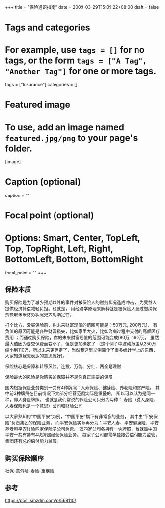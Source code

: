 +++
title = "保险通识指南"
date = 2009-03-29T15:09:22+08:00
draft = false

# Tags and categories
# For example, use `tags = []` for no tags, or the form `tags = ["A Tag", "Another Tag"]` for one or more tags.
tags = ["Insurance"]
categories = []

# Featured image
# To use, add an image named `featured.jpg/png` to your page's folder. 
[image]
  # Caption (optional)
  caption = ""

  # Focal point (optional)
  # Options: Smart, Center, TopLeft, Top, TopRight, Left, Right, BottomLeft, Bottom, BottomRight
  focal_point = ""
+++


## 保险本质

购买保险是为了减少预期以外的事件对被保险人的财务状况造成冲击，
为受益人提供经济补偿减轻负担。也就是，
用经济学原理来解释就是被保险人通过缴纳保费换取未来财务状况更大的确定性。

打个比方，没买保险前，你未来财富现值的范围可能是 [-50万元, 200万元]，
有负值的原因可能是各种财富损失，比如家里大火，比如治病过程中支付的高额医疗费用
；而通过购买保险，你的未来财富现值的范围可能变成[80万, 190万]，
虽然最大值因为要交保费而变小了，但是更加确定了
（这个例子中波动范围从250万缩小到110万，所以未来更确定了，当然我这里举例简化了很多统计学上的东西，大家知道我想表达的意思就好)。


保险核心是保障和转移风险。连投、万能、分红、两全是理财

保险最大的风险是你购买的保障并不是你真正需要的保障

国内根据保险业务类别一共有4种牌照：人寿保险、健康险、养老险和财产险。
其中前3种牌照在目前情况下大部分经营范围实际是重叠的，
所以可以认为是同一种，即人身险牌照。
也就是我们常说的保险公司只分为两种：
寿险（说人身险、人寿保险也是一个意思）公司和财险公司

以大家熟知的“中国平安”为例，“中国平安”旗下有非常多的业务，
其中由“平安保险”负责集团的保险业务，
而平安保险实际再分为：平安人寿、平安健康险、平安养老和平安财险四家保险子公司负责。
这四家公司各持有一块牌照，也就是中国平安一共有持有4块牌照经营保险业务。
每家子公司都需单独接受偿付能力监管，集团还有总的偿付能力监管。


## 购买保险顺序

社保-意外险-寿险-重疾险

## 参考

https://post.smzdm.com/p/568110/

